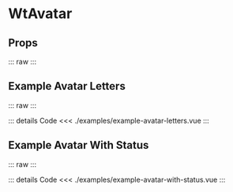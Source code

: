 <script setup>
import Docs from './wt-avatar-docs.vue';
import ExampleAvatarLetters from './examples/example-avatar-letters.vue';
import ExampleAvatarWithStatus from './examples/example-avatar-with-status.vue';
</script>

# WtAvatar

## Props
::: raw
<Docs/>
:::

## Example Avatar Letters
::: raw
<ExampleAvatarLetters/>
:::

::: details Code
<<< ./examples/example-avatar-letters.vue
:::

## Example Avatar With Status
::: raw
<ExampleAvatarWithStatus/>
:::

::: details Code
<<< ./examples/example-avatar-with-status.vue
:::

